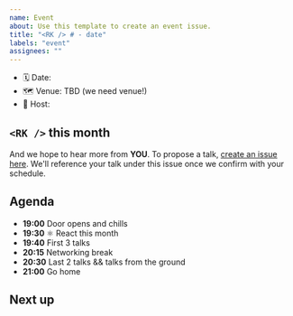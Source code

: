 ```yaml
---
name: Event
about: Use this template to create an event issue.
title: "<RK /> # - date"
labels: "event"
assignees: ""
---
```


- 🗓 Date: 
- 🗺 Venue: TBD (we need venue!)
- 🦄 Host: 

## `<RK />` this month

<!-- Front matter
- anything special month
- any friends / guests visiting
-->

And we hope to hear more from **YOU**. To propose a talk, [create an issue here](https://github.com/react-knowledgeable/talks/issues/new?assignees=&labels=event&template=event.md&title=%3CRK+%2F%3E+%23+-+date). We'll reference your talk under this issue once we confirm with your schedule.


Agenda
---
- **19:00** Door opens and chills
- **19:30** ⚛ React this month
- **19:40** First 3 talks
- **20:15** Networking break
- **20:30** Last 2 talks && talks from the ground
- **21:00** Go home

## Next up

<!-- Post matter
- 
-->
